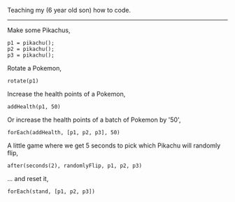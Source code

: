 Teaching my (6 year old son) how to code.

----

Make some Pikachus,

```
p1 = pikachu();
p2 = pikachu();
p3 = pikachu();
```

Rotate a Pokemon,

```
rotate(p1)
```

Increase the health points of a Pokemon, 

```
addHealth(p1, 50)
```

Or increase the health points of a batch of Pokemon by '50',

```
forEach(addHealth, [p1, p2, p3], 50)
```

A little game where we get 5 seconds to pick which Pikachu will randomly flip,

```
after(seconds(2), randomlyFlip, p1, p2, p3)
```

... and reset it,


```
forEach(stand, [p1, p2, p3])
```
